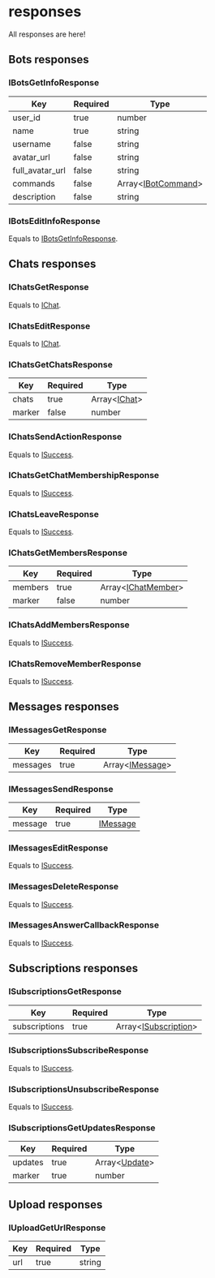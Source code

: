 # responses

All responses are here!

## Bots responses

### IBotsGetInfoResponse

| Key             | Required | Type                           |
| --------------- | -------- | ------------------------------ |
| user_id         | true     | number                         |
| name            | true     | string                         |
| username        | false    | string                         |
| avatar_url      | false    | string                         |
| full_avatar_url | false    | string                         |
| commands        | false    | Array\<[IBotCommand][command]> |
| description     | false    | string                         |

[command]: interfaces.md/#IBotCommand

### IBotsEditInfoResponse

Equals to [IBotsGetInfoResponse](#IBotsGetInfoResponse).

## Chats responses

### IChatsGetResponse

Equals to [IChat](interfaces.md/#IChat).

### IChatsEditResponse

Equals to [IChat](interfaces.md/#IChat).

### IChatsGetChatsResponse

| Key    | Required | Type                                  |
| ------ | -------- | ------------------------------------- |
| chats  | true     | Array\<[IChat](interfaces.md/#IChat)> |
| marker | false    | number                                |

### IChatsSendActionResponse

Equals to [ISuccess](interfaces.md/#ISuccess).

### IChatsGetChatMembershipResponse

Equals to [ISuccess](interfaces.md/#ISuccess).

### IChatsLeaveResponse

Equals to [ISuccess](interfaces.md/#ISuccess).

### IChatsGetMembersResponse

| Key     | Required | Type                                              |
| ------- | -------- | ------------------------------------------------- |
| members | true     | Array\<[IChatMember](interfaces.md/#IChatMember)> |
| marker  | false    | number                                            |

### IChatsAddMembersResponse

Equals to [ISuccess](interfaces.md/#ISuccess).

### IChatsRemoveMemberResponse

Equals to [ISuccess](interfaces.md/#ISuccess).

## Messages responses

### IMessagesGetResponse

| Key      | Required | Type                                        |
| -------- | -------- | ------------------------------------------- |
| messages | true     | Array\<[IMessage](interfaces.md/#IMessage)> |

### IMessagesSendResponse

| Key     | Required | Type                                |
| ------- | -------- | ----------------------------------- |
| message | true     | [IMessage](interfaces.md/#IMessage) |

### IMessagesEditResponse

Equals to [ISuccess](interfaces.md/#ISuccess).

### IMessagesDeleteResponse

Equals to [ISuccess](interfaces.md/#ISuccess).

### IMessagesAnswerCallbackResponse

Equals to [ISuccess](interfaces.md/#ISuccess).

## Subscriptions responses

### ISubscriptionsGetResponse

| Key           | Required | Type                                  |
| ------------- | -------- | ------------------------------------- |
| subscriptions | true     | Array\<[ISubscription][subscription]> |

[subscription]: interfaces.md/#ISubscription

### ISubscriptionsSubscribeResponse

Equals to [ISuccess](interfaces.md/#ISuccess).

### ISubscriptionsUnsubscribeResponse

Equals to [ISuccess](interfaces.md/#ISuccess).

### ISubscriptionsGetUpdatesResponse

| Key     | Required | Type                                    |
| ------- | -------- | --------------------------------------- |
| updates | true     | Array\<[Update](interfaces.md/#Update)> |
| marker  | true     | number                                  |

## Upload responses

### IUploadGetUrlResponse

| Key | Required | Type   |
| --- | -------- | ------ |
| url | true     | string |
